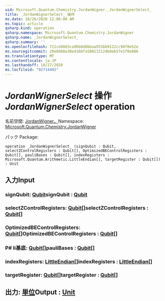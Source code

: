 ```yaml
---
uid: Microsoft.Quantum.Chemistry.JordanWigner._JordanWignerSelect_
title: _JordanWignerSelect_ 操作
ms.date: 10/26/2020 12:00:00 AM
ms.topic: article
qsharp.kind: operation
qsharp.namespace: Microsoft.Quantum.Chemistry.JordanWigner
qsharp.name: _JordanWignerSelect_
qsharp.summary: ''
ms.openlocfilehash: 721cd40d3ca96b0d8bbaa953bb9122cc98f0e52e
ms.sourcegitcommit: 29e0d88a30e4166fa580132124b0eb57e1f0e986
ms.translationtype: MT
ms.contentlocale: ja-JP
ms.lasthandoff: 10/27/2020
ms.locfileid: "92714492"
---
```

# <a name="_jordanwignerselect_-operation"></a><span data-ttu-id="5d7e9-102">_JordanWignerSelect_ 操作</span><span class="sxs-lookup"><span data-stu-id="5d7e9-102">_JordanWignerSelect_ operation</span></span>

<span data-ttu-id="5d7e9-103">名前空間: [JordanWigner。](xref:Microsoft.Quantum.Chemistry.JordanWigner)</span><span class="sxs-lookup"><span data-stu-id="5d7e9-103">Namespace: [Microsoft.Quantum.Chemistry.JordanWigner](xref:Microsoft.Quantum.Chemistry.JordanWigner)</span></span>

<span data-ttu-id="5d7e9-104">パック [](https://nuget.org/packages/)</span><span class="sxs-lookup"><span data-stu-id="5d7e9-104">Package: [](https://nuget.org/packages/)</span></span>




```qsharp
operation _JordanWignerSelect_ (signQubit : Qubit, selectZControlRegisters : Qubit[], OptimizedBEControlRegisters : Qubit[], pauliBases : Qubit[], indexRegisters : Microsoft.Quantum.Arithmetic.LittleEndian[], targetRegister : Qubit[]) : Unit
```


## <a name="input"></a><span data-ttu-id="5d7e9-105">入力</span><span class="sxs-lookup"><span data-stu-id="5d7e9-105">Input</span></span>

### <a name="signqubit--qubit"></a><span data-ttu-id="5d7e9-106">signQubit: [Qubit](xref:microsoft.quantum.lang-ref.qubit)</span><span class="sxs-lookup"><span data-stu-id="5d7e9-106">signQubit : [Qubit](xref:microsoft.quantum.lang-ref.qubit)</span></span>




### <a name="selectzcontrolregisters--qubit"></a><span data-ttu-id="5d7e9-107">selectZControlRegisters: [Qubit](xref:microsoft.quantum.lang-ref.qubit)[]</span><span class="sxs-lookup"><span data-stu-id="5d7e9-107">selectZControlRegisters : [Qubit](xref:microsoft.quantum.lang-ref.qubit)[]</span></span>




### <a name="optimizedbecontrolregisters--qubit"></a><span data-ttu-id="5d7e9-108">OptimizedBEControlRegisters: [Qubit](xref:microsoft.quantum.lang-ref.qubit)[]</span><span class="sxs-lookup"><span data-stu-id="5d7e9-108">OptimizedBEControlRegisters : [Qubit](xref:microsoft.quantum.lang-ref.qubit)[]</span></span>




### <a name="paulibases--qubit"></a><span data-ttu-id="5d7e9-109">P# li基底: [Qubit](xref:microsoft.quantum.lang-ref.qubit)[]</span><span class="sxs-lookup"><span data-stu-id="5d7e9-109">pauliBases : [Qubit](xref:microsoft.quantum.lang-ref.qubit)[]</span></span>




### <a name="indexregisters--littleendian"></a><span data-ttu-id="5d7e9-110">indexRegisters: [LittleEndian](xref:Microsoft.Quantum.Arithmetic.LittleEndian)[]</span><span class="sxs-lookup"><span data-stu-id="5d7e9-110">indexRegisters : [LittleEndian](xref:Microsoft.Quantum.Arithmetic.LittleEndian)[]</span></span>




### <a name="targetregister--qubit"></a><span data-ttu-id="5d7e9-111">targetRegister: [Qubit](xref:microsoft.quantum.lang-ref.qubit)[]</span><span class="sxs-lookup"><span data-stu-id="5d7e9-111">targetRegister : [Qubit](xref:microsoft.quantum.lang-ref.qubit)[]</span></span>





## <a name="output--unit"></a><span data-ttu-id="5d7e9-112">出力: [単位](xref:microsoft.quantum.lang-ref.unit)</span><span class="sxs-lookup"><span data-stu-id="5d7e9-112">Output : [Unit](xref:microsoft.quantum.lang-ref.unit)</span></span>

